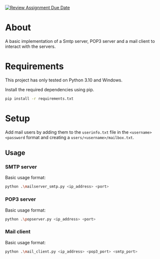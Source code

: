 [![Review Assignment Due Date](https://classroom.github.com/assets/deadline-readme-button-24ddc0f5d75046c5622901739e7c5dd533143b0c8e959d652212380cedb1ea36.svg)](https://classroom.github.com/a/Mp-Kos87)

# About
A basic implementation of a Smtp server, POP3 server and a mail client to interact with the servers.

# Requirements

This project has only tested on Python 3.10 and Windows.

Install the required dependencies using pip.
```bash
pip install -r requirements.txt
```

# Setup
Add mail users by adding them to the `userinfo.txt` file in the `<username> <password` format and creating a `users/<username>/mailbox.txt`.

## Usage

### SMTP server
Basic usage format:

```bash
python .\mailserver_smtp.py <ip_address> <port>
```

### POP3 server
Basic usage format:

```bash
python .\popserver.py <ip_address> <port>
```

### Mail client
Basic usage format:

```bash
python .\mail_client.py <ip_address> <pop3_port> <smtp_port>
```
